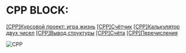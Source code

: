 # CPP BLOCK:
[[CPP]Курсовой проект: игра жизнь](https://replit.com/@DmitriyLoginov1/homework-1131#main.cpp)
[[CPP]Счётчик](https://github.com/LoRean22/counter)
[[CPP]Калькулятор двух чисел](https://github.com/LoRean22/calculator-for-two-numbers)
[[CPP]Вывод структуры](https://github.com/LoRean22/struct-output)
[[CPP]Счёта](https://github.com/LoRean22/accounts)
[[CPP]Перечисления](https://github.com/LoRean22/months)<br/>

![CPP](https://camo.githubusercontent.com/891c1fd9d2ab2adf1053e8514f469b94049769ccd9d2765c8e06e9c1b6da1b8c/68747470733a2f2f696d672e736869656c64732e696f2f62616467652f632b2b2d2532333030353939432e7376673f7374796c653d666f722d7468652d6261646765266c6f676f3d63253242253242266c6f676f436f6c6f723d7768697465)
